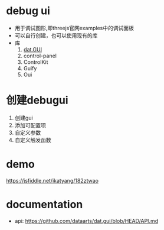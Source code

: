 # debug ui
* 用于调试图形,即threejs官网examples中的调试面板
* 可以自行创建，也可以使用现有的库
* 库
  1. [dat.GUI](https://github.com/dataarts/dat.gui)
  2. control-panel
  3. ControlKit
  4. Guify
  5. Oui

# 创建debugui
1. 创建gui
2. 添加可配置项
3. 自定义参数
4. 自定义触发函数

# demo
https://jsfiddle.net/ikatyang/182ztwao

# documentation
* api: https://github.com/dataarts/dat.gui/blob/HEAD/API.md